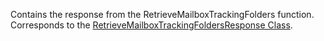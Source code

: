 Contains the response from the RetrieveMailboxTrackingFolders function.
Corresponds to the [RetrieveMailboxTrackingFoldersResponse Class](https://msdn.microsoft.com/library/microsoft.crm.sdk.messages.retrievemailboxtrackingfoldersresponse.aspx).
